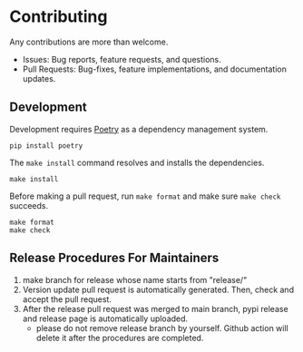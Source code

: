# Contributing

Any contributions are more than welcome.

* Issues: Bug reports, feature requests, and questions.
* Pull Requests: Bug-fixes, feature implementations, and documentation updates.

## Development

Development requires [Poetry](https://python-poetry.org/) as a dependency management system.

```
pip install poetry
```

The `make install` command resolves and installs the dependencies.

```
make install
```

Before making a pull request, run `make format` and make sure `make check` succeeds.

```
make format
make check
```

## Release Procedures For Maintainers

1. make branch for release whose name starts from "release/"
2. Version update pull request is automatically generated. Then, check and accept the pull request.
3. After the release pull request was merged to main branch, pypi release and release page is automatically uploaded.
    - please do not remove release branch by yourself. Github action will delete it after the procedures are completed.

